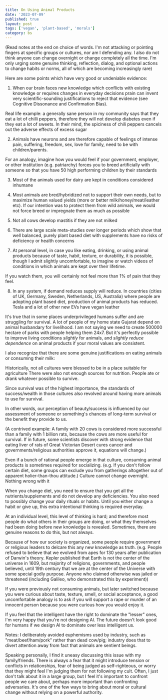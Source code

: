 ```yaml
---
title: On Using Animal Products
date: '2023-07-09'
published: true
layout: post
tags: ['vegan', 'plant-based', 'morals']
category: bs
---
```


(Read notes at the end on choice of words. I'm not attacking or pointing fingers at specific groups or cultures, nor am I defending any. I also do not think anyone can change overnight or change completely all the time. I'm only urging some genuine thinking, reflection, dialog, and optional actions to change habits or norms, all of which are becoming increasingly rare)

Here are some points which have very good or undeniable evidence:

1. When our brain faces new knowledge which conflicts with existing knowledge or requires changes in everyday decisions prain can invent very scientific-sounding justifications to reject that evidence (see Cognitive Dissonance and Confirmation Bias).

Real life example: a generally sane person in my community says that they eat a lot of chilli peppers, therefore they will not develop diabetes even if they eat a lot of sweets. In their mind, the spiciness of chili peppers cancels out the adverse effects of excess sugar

2. Animals have neurons and are therefore capable of feelings of intense pain, suffering, freedom, sex, love for family, need to be with children/parents.

For an analogy, imagine how you would feel if your government, employer, or other institution (e.g. patriarchy) forces you to breed artificially with someone so that you have 50 high performing children by their standards

3. Most of the animals used for dairy are kept in conditions considered inhumane

4. Most animals are bred/hybridized not to support their own needs, but to maximize human valued yields (more or better milk/honey/meat/leather etc). If our intention was to protect them from wild animals, we would not force breed or impregnate them as much as possible

 5. Not all cows develop mastitis if they are not milked

6. There are large scale meta-studies over longer periods which show that well balanced, purely plant based diet with supplements have no risks of deficiency or health concerns

7. At personal level, in case you like eating, drinking, or using animal products because of taste, habit, texture, or durability, it is possible, though I admit slightly uncomfortable, to imagine or watch videos of conditions in which animals are kept over their lifetime.

If you watch them, you will certainly not feel more than 1% of pain that they feel.

8. In any system, if demand reduces supply will reduce. In countries (cities of UK, Germany, Sweden, Netherlands, US, Australia) where people are adopting plant based diet, production of animal products has reduced. Tesla and a lot of other new EVs have vegan leather

It's true that in some places underprivileged humans suffer and are struggling for survival. A lot of people of my home state Gujarat depend on animal husbandary for livelihood. I am not saying we need to create 500000 hectare of parks with people helping them 24x7. But it's perfectly possible to improve living conditions *slightly* for animals, and *slightly reduce dependence* on animal products if your moral values are consistent.

I also recognize that there are some genuine justifications on eating animals or consuming their milk:

Historically, not all cultures were blessed to be in a place suitable for agriculture There were also not enough sources for nutrition. People ate or drank whatever possible to survive.

Since survival was of the highest importance, the standards of success/wealth in those cultures also revolved around having more animals to use for survival.

In other words, our perception of beauty/success is influenced by our assessment of someone or something's chances of long-term survival or the benefit they provide to us.

(A contrived example: A family with 20 cows is considered more successful than a family with 1 billion rats, because the cows are more useful for survival. If in future, some scientists discover with strong evidence that eating liver of rats of Great Victorian Desert cures cancer and governments/religious authorities approve it, equations will change.)

Even if a bunch of rational people emerge in that culture, consuming animal products is sometimes required for socializing.
(e.g. lf you don't follow certain diet, some groups can exclude you from gatherings altogether out of apparent holier-than-thou attitude.)
Culture cannot change overnight. Nothing wrong with it

When you change diet, you need to ensure that you get all the nutrients/supplements and do not develop any deficiencies. You also need to possibly change your daily rituals or habits. Until you either change a habit or give up, this extra intentional thinking is required everyday.

At an individual level, this level of thinking is hard; and therefore most people do what others in their groups are doing, or what they themselves had been doing before new knowledge is revealed.
Sometimes, there are genuine reasons to do this, but not always.

Because of how our society is organized, some people require government or religious leaders to delcare this any new knowledge as truth.
(e.g. People refused to believe that we evolved from apes for 130 years after publication of Darwin's theory. Kepler published that Earth is not the center of the universe in 1609, but majority of religions, governments, and people believed, until 19th century that we are at the center of the Universe with some special godly purpose. Anyone who claimed otherwise was jailed or threatened (including Galileo, who demonstrated this by experiment))

If you were previously not consuming animals, but later switched because you were curious about taste, texture, smell, or social acceptance, a good uncomfortable analogy is to ask if you will support a rape or murder of an innocent person because you were curious how you would enjoy it.

If you feel that the intelligent have the right to dominate the "lesser" ones, I'm very happy that you're not designing Al.
The future doesn't look good for humans if we design Al to dominate over less intelligent us.

Notes: I deliberately avoided euphemisms used by industry, such as "meat/beef/ham/pork" rather than dead cow/pig; industry does that to divert attention away from fact that animals are sentient beings.

Speaking personally, I find it uneasy discussing this issue with my family/friends. There is always a fear that it might introduce tension or conflicts in relationships, fear of being judged as self-righteous, or worry that they might feel I'm judging them for not following my cult.
Often, I just don't talk about it in a large group, but I feel it's important to confront people we care about, perhaps more important than confronting adversaries. It's one of the few ways to bring about moral or cultural change without relying on a powerful authority.
